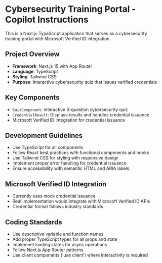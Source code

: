 <!-- Use this file to provide workspace-specific custom instructions to Copilot. For more details, visit https://code.visualstudio.com/docs/copilot/copilot-customization#_use-a-githubcopilotinstructionsmd-file -->

# Cybersecurity Training Portal - Copilot Instructions

This is a Next.js TypeScript application that serves as a cybersecurity training portal with Microsoft Verified ID integration.

## Project Overview
- **Framework**: Next.js 15 with App Router
- **Language**: TypeScript
- **Styling**: Tailwind CSS
- **Purpose**: Interactive cybersecurity quiz that issues verified credentials

## Key Components
- `QuizComponent`: Interactive 3-question cybersecurity quiz
- `CredentialResult`: Displays results and handles credential issuance
- Microsoft Verified ID integration for credential issuance

## Development Guidelines
- Use TypeScript for all components
- Follow React best practices with functional components and hooks
- Use Tailwind CSS for styling with responsive design
- Implement proper error handling for credential issuance
- Ensure accessibility with semantic HTML and ARIA labels

## Microsoft Verified ID Integration
- Currently uses mock credential issuance
- Real implementation would integrate with Microsoft Verified ID APIs
- Credential format follows industry standards

## Coding Standards
- Use descriptive variable and function names
- Add proper TypeScript types for all props and state
- Implement loading states for async operations
- Follow Next.js App Router patterns
- Use client components ('use client') where interactivity is required
